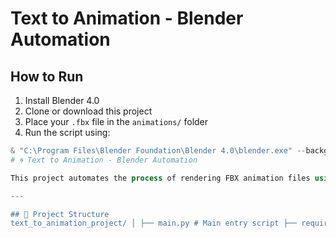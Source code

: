# Text to Animation - Blender Automation

## How to Run

1. Install Blender 4.0
2. Clone or download this project
3. Place your `.fbx` file in the `animations/` folder
4. Run the script using:

```powershell
& "C:\Program Files\Blender Foundation\Blender 4.0\blender.exe" --background --python "main.py"
# 🌀 Text to Animation - Blender Automation

This project automates the process of rendering FBX animation files using Blender's Python scripting.

---

## 📁 Project Structure
text_to_animation_project/ │ ├── main.py # Main entry script ├── requirements.txt # Python + Blender add-ons version info ├── README.md # You're reading this │ ├── animations/ # Folder for .fbx animation files │ └── jump.fbx │ ├── output/ # Folder where rendered videos will be saved │ └── output_jump.mp4
